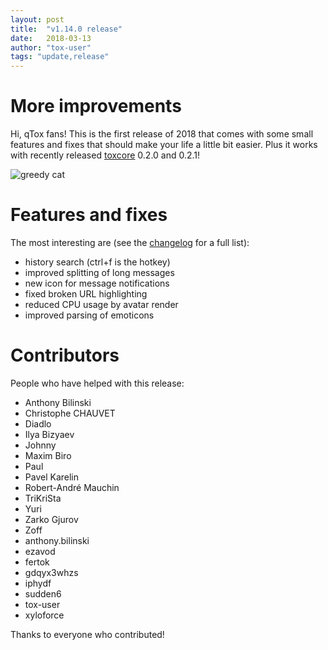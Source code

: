 ```yaml
---
layout: post
title:  "v1.14.0 release"
date:   2018-03-13
author: "tox-user"
tags: "update,release"
---
```


# More improvements
Hi, qTox fans! This is the first release of 2018 that comes with some small features and fixes that should make your life a little bit easier. Plus it works with recently released [toxcore](https://github.com/TokTok/c-toxcore) 0.2.0 and 0.2.1!

![greedy cat](http://www.funnycatsite.com/pictures/mine_all_mine7150.jpg)

# Features and fixes
The most interesting are (see the [changelog](https://github.com/qTox/qTox/blob/master/CHANGELOG.md) for a full list):
- history search (ctrl+f is the hotkey)
- improved splitting of long messages
- new icon for message notifications
- fixed broken URL highlighting
- reduced CPU usage by avatar render
- improved parsing of emoticons

# Contributors
People who have helped with this release:
- Anthony Bilinski
- Christophe CHAUVET
- Diadlo
- Ilya Bizyaev
- Johnny
- Maxim Biro
- Paul
- Pavel Karelin
- Robert-André Mauchin
- TriKriSta
- Yuri
- Zarko Gjurov
- Zoff
- anthony.bilinski
- ezavod
- fertok
- gdqyx3whzs
- iphydf
- sudden6
- tox-user
- xyloforce

Thanks to everyone who contributed!
